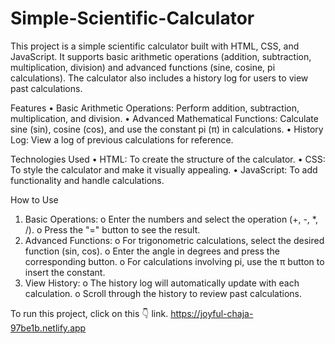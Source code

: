 # Simple-Scientific-Calculator
This project is a simple scientific calculator built with HTML, CSS, and JavaScript. It supports basic arithmetic operations (addition, subtraction, multiplication, division) and advanced functions (sine, cosine, pi calculations). The calculator also includes a history log for users to view past calculations.

Features
•	Basic Arithmetic Operations: Perform addition, subtraction, multiplication, and division.
•	Advanced Mathematical Functions: Calculate sine (sin), cosine (cos), and use the constant pi (π) in calculations.
•	History Log: View a log of previous calculations for reference.

Technologies Used
•	HTML: To create the structure of the calculator.
•	CSS: To style the calculator and make it visually appealing.
•	JavaScript: To add functionality and handle calculations.

How to Use
1.	Basic Operations:
o	Enter the numbers and select the operation (+, -, *, /).
o	Press the "=" button to see the result.
2.	Advanced Functions:
o	For trigonometric calculations, select the desired function (sin, cos).
o	Enter the angle in degrees and press the corresponding button.
o	For calculations involving pi, use the π button to insert the constant.
3.	View History:
o	The history log will automatically update with each calculation.
o	Scroll through the history to review past calculations.

To run this project, click on this 👇 link.
https://joyful-chaja-97be1b.netlify.app


